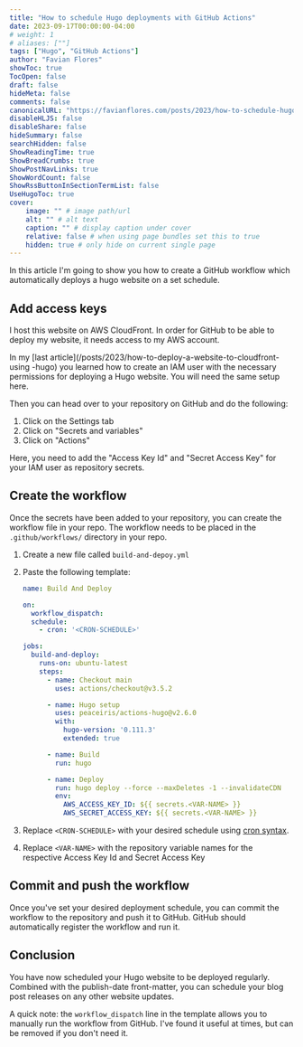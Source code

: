 ```yaml
---
title: "How to schedule Hugo deployments with GitHub Actions"
date: 2023-09-17T00:00:00-04:00
# weight: 1
# aliases: [""]
tags: ["Hugo", "GitHub Actions"]
author: "Favian Flores"
showToc: true
TocOpen: false
draft: false
hideMeta: false
comments: false
canonicalURL: "https://favianflores.com/posts/2023/how-to-schedule-hugo-deployments-with-github-actions/"
disableHLJS: false
disableShare: false
hideSummary: false
searchHidden: false
ShowReadingTime: true
ShowBreadCrumbs: true
ShowPostNavLinks: true
ShowWordCount: false
ShowRssButtonInSectionTermList: false
UseHugoToc: true
cover:
    image: "" # image path/url
    alt: "" # alt text
    caption: "" # display caption under cover
    relative: false # when using page bundles set this to true
    hidden: true # only hide on current single page
---
```


In this article I'm going to show you how to create a GitHub workflow which 
automatically deploys a hugo website on a set schedule.

## Add access keys

I host this website on AWS CloudFront. In order for GitHub to be able to deploy my website, it needs access to my AWS account.

In my [last article](/posts/2023/how-to-deploy-a-website-to-cloudfront-using
-hugo) you learned how to create an IAM user with the necessary permissions for deploying a Hugo website. You will need the same setup here.

Then you can head over to your repository on GitHub and do the following:

1. Click on the Settings tab
2. Click on "Secrets and variables"
3. Click on "Actions"

Here, you need to add the "Access Key Id" and "Secret Access Key" for your IAM user as repository secrets.

## Create the workflow

Once the secrets have been added to your repository, you can create the workflow file in your repo. The workflow needs to be placed in the `.github/workflows/` directory in your repo.

1. Create a new file called `build-and-depoy.yml`
2. Paste the following template:

    ```yaml
    name: Build And Deploy
    
    on:
      workflow_dispatch:
      schedule:
        - cron: '<CRON-SCHEDULE>'
    
    jobs:
      build-and-deploy:
        runs-on: ubuntu-latest
        steps:
          - name: Checkout main
            uses: actions/checkout@v3.5.2
    
          - name: Hugo setup
            uses: peaceiris/actions-hugo@v2.6.0
            with:
              hugo-version: '0.111.3'
              extended: true
    
          - name: Build
            run: hugo
    
          - name: Deploy
            run: hugo deploy --force --maxDeletes -1 --invalidateCDN
            env:
              AWS_ACCESS_KEY_ID: ${{ secrets.<VAR-NAME> }}
              AWS_SECRET_ACCESS_KEY: ${{ secrets.<VAR-NAME> }}
    ```

3. Replace `<CRON-SCHEDULE>` with your desired schedule using [cron syntax](https://pubs.opengroup.org/onlinepubs/9699919799/utilities/crontab.html#tag_20_25_07).
4. Replace `<VAR-NAME>` with the repository variable names for the respective Access Key Id and Secret Access Key

## Commit and push the workflow

Once you've set your desired deployment schedule, you can commit the workflow to the repository and push it to GitHub. GitHub should automatically register the workflow and run it.

## Conclusion

You have now scheduled your Hugo website to be deployed regularly. Combined with the publish-date front-matter, you can schedule your blog post releases on any other website updates.

A quick note: the `workflow_dispatch` line in the template allows you to manually run the workflow from GitHub. I've found it useful at times, but can be removed if you don't need it.